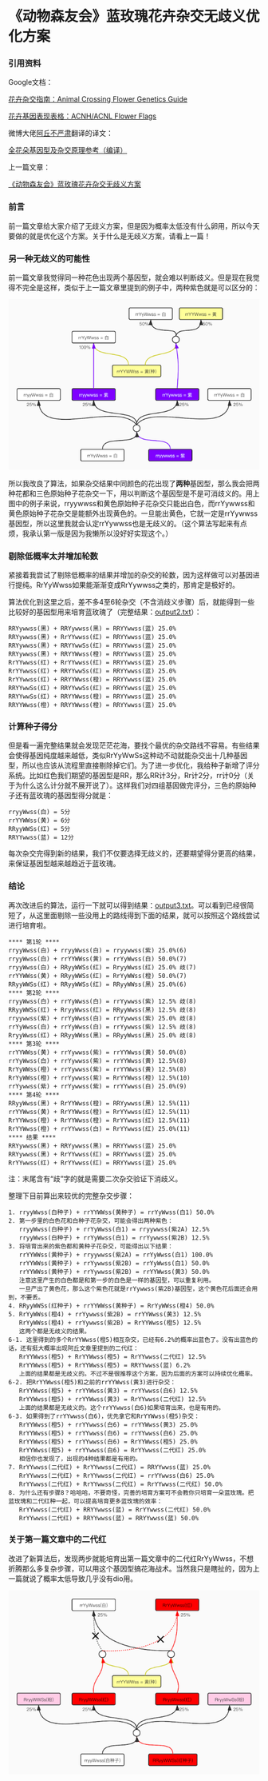 # 《动物森友会》蓝玫瑰花卉杂交无歧义优化方案

### 引用资料

Google文档：

[花卉杂交指南：Animal Crossing Flower Genetics Guide](https://docs.google.com/document/d/1ARIQCUc5YVEd01D7jtJT9EEJF45m07NXhAm4fOpNvCs)

[花卉基因表现表格：ACNH/ACNL Flower Flags](https://docs.google.com/spreadsheets/d/11pRCX8G0xGizSYWgVhoUSu7pE-MV7AOprBcgSY1whB4)

微博大佬[阿丘不严肃](https://www.weibo.com/u/1949050703)翻译的译文：

[全花朵基因型及杂交原理参考（编译）](https://www.weibo.com/ttarticle/p/show?id=2309404493225317499148)

上一篇文章：

[《动物森友会》蓝玫瑰花卉杂交无歧义方案](https://github.com/HarrisonXi/AnimalCrossingFlower/blob/master/readme_old.md)

### 前言

前一篇文章给大家介绍了无歧义方案，但是因为概率太低没有什么卵用，所以今天要做的就是优化这个方案。关于什么是无歧义方案，请看上一篇！

### 另一种无歧义的可能性

前一篇文章我觉得同一种花色出现两个基因型，就会难以判断歧义。但是现在我觉得不完全是这样，类似于上一篇文章里提到的例子中，两种紫色就是可以区分的：

![old.png](https://github.com/HarrisonXi/AnimalCrossingFlower/raw/master/old.png)

所以我改良了算法，如果杂交结果中同颜色的花出现了**两种**基因型，那么我会把两种花都和三色原始种子花杂交一下，用以判断这个基因型是不是可消歧义的。用上图中的例子来说，rryywwss和黄色原始种子花杂交只能出白色，而rrYywwss和黄色原始种子花杂交是能额外出现黄色的。一旦能出黄色，它就一定是rrYywwss基因型，所以这里我就会认定rrYywwss也是无歧义的。（这个算法写起来有点烦，我承认第一版是因为我懒所以没好好实现这个。）

### 剔除低概率太并增加轮数

紧接着我尝试了剔除低概率的结果并增加的杂交的轮数，因为这样做可以对基因进行提纯。RrYyWwss如果能渐渐变成RrYywwss之类的，那肯定是极好的。

算法优化到这里之后，差不多4至6轮杂交（不含消歧义步骤）后，就能得到一些比较好的基因型用来培育蓝玫瑰了（完整结果：[output2.txt](https://github.com/HarrisonXi/AnimalCrossingFlower/blob/master/output2.txt)）：

```
RRYywwss(黑) + RRYywwss(黑) = RRYYwwss(蓝) 25.0%
RRYywwss(黑) + RrYYwwss(红) = RRYYwwss(蓝) 25.0%
RRYywwss(黑) + RRYYwwSs(红) = RRYYwwss(蓝) 25.0%
RRYywwss(黑) + RRYYWwss(橙) = RRYYwwss(蓝) 25.0%
RrYYwwss(红) + RrYYwwss(红) = RRYYwwss(蓝) 25.0%
RrYYwwss(红) + RRYYwwSs(红) = RRYYwwss(蓝) 25.0%
RrYYwwss(红) + RRYYWwss(橙) = RRYYwwss(蓝) 25.0%
RRYYwwSs(红) + RRYYwwSs(红) = RRYYwwss(蓝) 25.0%
RRYYwwSs(红) + RRYYWwss(橙) = RRYYwwss(蓝) 25.0%
RRYYWwss(橙) + RRYYWwss(橙) = RRYYwwss(蓝) 25.0%
```

### 计算种子得分

但是看一遍完整结果就会发现茫茫花海，要找个最优的杂交路线不容易。有些结果会使得基因纯度越来越低，类似RrYyWwSs这种动不动就能杂交出十几种基因型，所以也应该从流程里直接剔除掉它们。为了进一步优化，我给种子新增了评分系统。比如红色我们期望的基因型是RR，那么RR计3分，Rr计2分，rr计0分（关于为什么这么计分就不展开说了）。这样我们对四组基因做完评分，三色的原始种子还有蓝玫瑰的基因型得分就是：

```
rryyWwss(白) = 5分
rrYYWWss(黄) = 6分
RRyyWWSs(红) = 5分
RRYYwwss(蓝) = 12分
```

每次杂交完得到新的结果，我们不仅要选择无歧义的，还要期望得分更高的结果，来保证基因型越来越趋近于蓝玫瑰。

### 结论

再次改进后的算法，运行一下就可以得到结果：[output3.txt](https://github.com/HarrisonXi/AnimalCrossingFlower/blob/master/output3.txt)。可以看到已经很简短了，从这里面剔除一些没用上的路线得到下面的结果，就可以按照这个路线尝试进行培育啦。

```
**** 第1轮 ****
rryyWwss(白) + rryyWwss(白) = rryywwss(紫) 25.0%(6)
rryyWwss(白) + rrYYWWss(黄) = rrYyWwss(白) 50.0%(7)
rryyWwss(白) + RRyyWWSs(红) = RryyWwss(红) 25.0% 歧(7)
rrYYWWss(黄) + RRyyWWSs(红) = RrYyWWss(橙) 50.0%(7)
RRyyWWSs(红) + RRyyWWSs(红) = RRyyWWss(黑) 25.0%(6)
**** 第2轮 ****
rryyWwss(白) + rrYyWwss(白) = rrYywwss(紫) 12.5% 歧(8)
RRyyWWSs(红) + RryyWwss(红) = RRyyWwss(黑) 12.5% 歧(8)
rryywwss(紫) + rrYyWwss(白) = rrYywwss(紫) 25.0% 歧(8)
rrYyWwss(白) + rrYyWwss(白) = rrYywwss(紫) 12.5% 歧(8)
RryyWwss(红) + RRyyWWss(黑) = RRyyWwss(黑) 25.0% 歧(8)
**** 第3轮 ****
rrYYWWss(黄) + rrYywwss(紫) = rrYYWwss(黄) 50.0%(8)
rrYyWwss(白) + rrYywwss(紫) = rrYYWwss(黄) 12.5%(8)
RrYyWWss(橙) + rrYywwss(紫) = rrYYWwss(黄) 12.5%(8)
RrYyWWss(橙) + rrYywwss(紫) = RrYYWwss(橙) 12.5%(10)
rrYywwss(紫) + rrYywwss(紫) = rrYYwwss(白) 25.0%(9)
**** 第4轮 ****
RRyyWwss(黑) + RrYYWwss(橙) = RRYywwss(黑) 12.5%(11)
rrYYWwss(黄) + RrYYWwss(橙) = RrYYwwss(红) 12.5%(11)
RrYYWwss(橙) + RrYYWwss(橙) = RrYYwwss(红) 12.5%(11)
RrYYWwss(橙) + rrYYwwss(白) = RrYYwwss(红) 25.0%(11)
**** 结果 ****
RRYywwss(黑) + RRYywwss(黑) = RRYYwwss(蓝) 25.0%
RRYywwss(黑) + RrYYwwss(红) = RRYYwwss(蓝) 25.0%
RrYYwwss(红) + RrYYwwss(红) = RRYYwwss(蓝) 25.0%
```

注：末尾含有“歧”字的就是需要二次杂交验证下消歧义。

整理下目前算出来较优的完整杂交步骤：

```
1. rryyWwss(白种子) + rrYYWWss(黄种子) = rrYyWwss(白1) 50.0%
2. 第一步里的白色花和白种子花杂交，可能会得出两种紫色：
   rryyWwss(白种子) + rrYyWwss(白1) = rryywwss(紫2A) 12.5%
   rryyWwss(白种子) + rrYyWwss(白1) = rrYywwss(紫2B) 12.5%
3. 将培育出来的紫色都和黄种子花杂交，可能得出以下结果：
   rrYYWWss(黄种子) + rryywwss(紫2A) = rrYyWwss(白1) 100.0%
   rrYYWWss(黄种子) + rrYywwss(紫2B) = rrYyWwss(白1) 50.0%
   rrYYWWss(黄种子) + rrYywwss(紫2B) = rrYYWwss(黄3) 50.0%
   注意这里产生的白色都是和第一步的白色是一样的基因型，可以重复利用。
   一旦产出了黄色花，那么这个紫色花就是rrYywwss(紫2B)基因型，这个黄色花后面还会用到，不要丢。
4. RRyyWWSs(红种子) + rrYYWWss(黄种子) = RrYyWWss(橙4) 50.0%
5. RrYyWWss(橙4) + rrYywwss(紫2B) = rrYYWwss(黄3) 12.5%
   RrYyWWss(橙4) + rrYywwss(紫2B) = RrYYWwss(橙5) 12.5%
   这两个都是无歧义的结果。
6-1. 这里得到的多个RrYYWwss(橙5)相互杂交，已经有6.2%的概率出蓝色了。没有出蓝色的话，还有挺大概率出现阿丘文章里提到的二代红：
   RrYYWwss(橙5) + RrYYWwss(橙5) = RrYYwwss(二代红) 12.5%
   RrYYWwss(橙5) + RrYYWwss(橙5) = RRYYwwss(蓝) 6.2%
   上面的结果都是无歧义的。不过不是很推荐这个方案，因为后面的方案可以持续优化概率。
6-2. 把RrYYWwss(橙5)和之前的rrYYWwss(黄3)进行杂交：
   RrYYWwss(橙5) + rrYYWwss(黄3) = rrYYwwss(白6) 12.5%
   RrYYWwss(橙5) + rrYYWwss(黄3) = RrYYwwss(二代红) 12.5%
   上面的结果都是无歧义的。这个rrYYwwss(白6)如果培育出来，也是有用的。
6-3. 如果得到了rrYYwwss(白6)，优先拿它和RrYYWwss(橙5)杂交：
   RrYYWwss(橙5) + rrYYwwss(白6) = rrYYWwss(黄3) 25.0%
   RrYYWwss(橙5) + rrYYwwss(白6) = rrYYwwss(白6) 25.0%
   RrYYWwss(橙5) + rrYYwwss(白6) = RrYYWwss(橙5) 25.0%
   RrYYWwss(橙5) + rrYYwwss(白6) = RrYYwwss(二代红) 25.0%
   相信你也发现了，出现的4种结果都是有用的。
7. RrYYwwss(二代红) + RrYYwwss(二代红) = RRYYwwss(蓝) 25.0%
   RrYYwwss(二代红) + RrYYwwss(二代红) = rrYYwwss(白6) 25.0%
   RrYYwwss(二代红) + RrYYwwss(二代红) = RrYYwwss(二代红) 50.0%
8. 为什么还有步骤8？哈哈哈，不要奇怪，完善的培育方案可不会教你只培育一朵蓝玫瑰。把蓝玫瑰和二代红种一起，可以提高培育更多蓝玫瑰的效率：
   RrYYwwss(二代红) + RRYYwwss(蓝) = RrYYwwss(二代红) 50.0%
   RrYYwwss(二代红) + RRYYwwss(蓝) = RRYYwwss(蓝) 50.0%
```

### 关于第一篇文章中的二代红

改进了新算法后，发现两步就能培育出第一篇文章中的二代红RrYyWwss，不想折腾那么多复杂步骤，可以用这个基因型搞花海战术。当然我只是瞎扯的，因为上一篇就说了概率太低导致几乎没有dio用。

![red.png](https://github.com/HarrisonXi/AnimalCrossingFlower/raw/master/red.png)